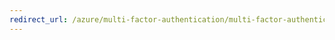 ```yaml
---
redirect_url: /azure/multi-factor-authentication/multi-factor-authentication-end-user-first-time-mobile-app
---
```

